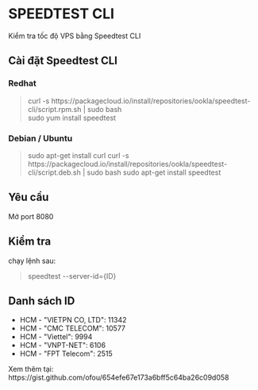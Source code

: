 # SPEEDTEST CLI
Kiểm tra tốc độ VPS bằng Speedtest CLI
<h2>Cài đặt Speedtest CLI</h2>
<h3>Redhat</h3>
<blockquote>curl -s https://packagecloud.io/install/repositories/ookla/speedtest-cli/script.rpm.sh | sudo bash<br>
sudo yum install speedtest</blockquote>
<h3>Debian / Ubuntu </h3>
<blockquote>sudo apt-get install curl
curl -s https://packagecloud.io/install/repositories/ookla/speedtest-cli/script.deb.sh | sudo bash
sudo apt-get install speedtest</blockquote>
<h2>Yêu cầu</h2>
<p>Mở port 8080</p>
<h2>Kiểm tra</h2>
<p>chạy lệnh sau:</p>
<blockquote>speedtest --server-id={ID}</blockquote>
<h2>Danh sách ID </h2>
<ul>
  <li>HCM - "VIETPN CO, LTD": 11342</li>
  <li>HCM - "CMC TELECOM": 10577</li>
  <li>HCM - "Viettel": 9994</li>
  <li>HCM - "VNPT-NET": 6106</li>
  <li>HCM - "FPT Telecom": 2515</li>
</ul>
<p>Xem thêm tại: https://gist.github.com/ofou/654efe67e173a6bff5c64ba26c09d058</p>
